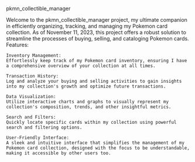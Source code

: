 pkmn_collectible_manager

Welcome to the pkmn_collectible_manager project, my ultimate companion in efficiently organizing, tracking, and managing my Pokemon card collection. As of November 11, 2023, this project offers a robust solution to streamline the processes of buying, selling, and cataloging Pokemon cards.
Features:

    Inventory Management:
    Effortlessly keep track of my Pokemon card inventory, ensuring I have a comprehensive overview of your collection at all times.

    Transaction History:
    Log and analyze your buying and selling activities to gain insights into my collection's growth and optimize future transactions.

    Data Visualization:
    Utilize interactive charts and graphs to visually represent my collection's composition, trends, and other insightful metrics.

    Search and Filters:
    Quickly locate specific cards within my collection using powerful search and filtering options.

    User-Friendly Interface:
    A sleek and intuitive interface that simplifies the management of my Pokemon card collection, designed with the focus to be understandable, making it accessible by other users too.
